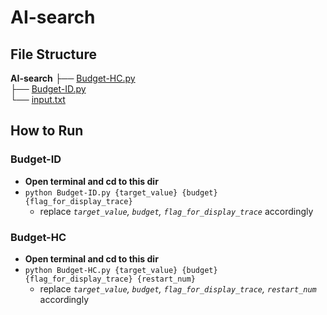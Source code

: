 # AI-search
## File Structure
**AI-search**
├── [Budget-HC.py](Budget-HC.py)  
├── [Budget-ID.py](Budget-ID.py)  
└── [input.txt](input.txt)  


## How to Run

### Budget-ID
- **Open terminal and cd to this dir**
- `python Budget-ID.py {target_value} {budget} {flag_for_display_trace}`
    * replace *`target_value`, `budget`, `flag_for_display_trace`* accordingly
### Budget-HC
- **Open terminal and cd to this dir**
- `python Budget-HC.py {target_value} {budget} {flag_for_display_trace} {restart_num}`
    * replace *`target_value`, `budget`, `flag_for_display_trace`, `restart_num`* accordingly
